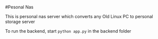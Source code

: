#Pesonal Nas

This is personal nas server which converts any Old Linux PC to personal storage server

To run the backend, start `python app.py` in the backend folder
